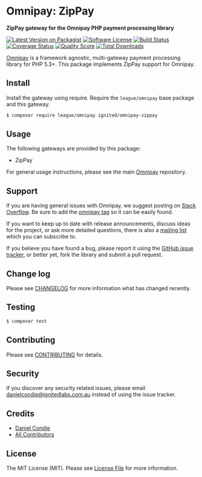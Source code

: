 # Omnipay: ZipPay

**ZipPay gateway for the Omnipay PHP payment processing library**

[![Latest Version on Packagist](https://img.shields.io/packagist/v/ignited/omnipay-zippay.svg?style=flat-square)](https://packagist.org/packages/ignited/omnipay-zippay)
[![Software License](https://img.shields.io/badge/license-MIT-brightgreen.svg?style=flat-square)](LICENSE.md)
[![Build Status](https://img.shields.io/travis/ignited/omnipay-zippay/master.svg?style=flat-square)](https://travis-ci.org/ignited/omnipay-zippay)
[![Coverage Status](https://img.shields.io/scrutinizer/coverage/g/ignited/omnipay-zippay.svg?style=flat-square)](https://scrutinizer-ci.com/g/ignited/omnipay-zippay/code-structure)
[![Quality Score](https://img.shields.io/scrutinizer/g/ignited/omnipay-zippay.svg?style=flat-square)](https://scrutinizer-ci.com/g/ignited/omnipay-zippay)
[![Total Downloads](https://img.shields.io/packagist/dt/ignited/omnipay-zippay.svg?style=flat-square)](https://packagist.org/packages/ignited/omnipay-zippay)


[Omnipay](https://github.com/thephpleague/omnipay) is a framework agnostic, multi-gateway payment
processing library for PHP 5.3+. This package implements ZipPay support for Omnipay.

## Install

Install the gateway using require. Require the `league/omnipay` base package and this gateway.

``` bash
$ composer require league/omnipay ignited/omnipay-zippay
```

## Usage

The following gateways are provided by this package:

 * ZipPay

For general usage instructions, please see the main [Omnipay](https://github.com/thephpleague/omnipay) repository.

## Support

If you are having general issues with Omnipay, we suggest posting on
[Stack Overflow](http://stackoverflow.com/). Be sure to add the
[omnipay tag](http://stackoverflow.com/questions/tagged/omnipay) so it can be easily found.

If you want to keep up to date with release announcements, discuss ideas for the project,
or ask more detailed questions, there is also a [mailing list](https://groups.google.com/forum/#!forum/omnipay) which
you can subscribe to.

If you believe you have found a bug, please report it using the [GitHub issue tracker](https://github.com/ignited/omnipay-zippay/issues),
or better yet, fork the library and submit a pull request.

## Change log

Please see [CHANGELOG](CHANGELOG.md) for more information what has changed recently.

## Testing

``` bash
$ composer test
```

## Contributing

Please see [CONTRIBUTING](CONTRIBUTING.md) for details.

## Security

If you discover any security related issues, please email danielcondie@ignitedlabs.com.au instead of using the issue tracker.

## Credits

- [Daniel Condie](https://github.com/dcon138)
- [All Contributors](../../contributors)

## License

The MIT License (MIT). Please see [License File](LICENSE.md) for more information.
